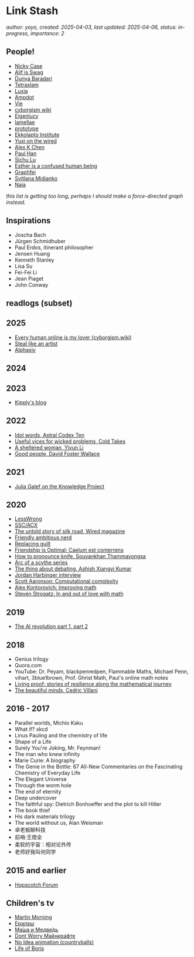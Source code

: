 # Link Stash

*author: yoyo, created: 2025-04-03, last updated: 2025-04-06, status: in-progress, importance: 2*

## People!
- [Nicky Case](https://ncase.me)
- [Alif is Swag](https://www.alifjakir.com/)
- [Dunya Baradari](https://dunya-baradari.com/)
- [Tetraslam](https://www.tetraslam.world/)
- [Luxia](https://x.com/slLuxia)
- [Ampdot](https://x.com/amplifiedamp)
- [Vie](https://metanomicon.ink/)
- [cyborgism wiki](https://cyborgism.wiki/)
- [Eigenlucy](https://eigenlucy.github.io/)
- [lamellae](https://alicefern.straw.page/)
- [prototype](https://www.prototypesf.org/)
- [Ekkolapto Institute](https://ekkolapto.substack.com/)
- [Yuxi on the wired](https://yuxi-liu-wired.github.io/)
- [Alex K Chen](https://www.quora.com/profile/Alex-K-Chen)
- [Paul Han](https://pauljunsukhan.com/)
- [Sichu Lu](https://x.com/lu_sichu)
- [Esther is a confused human being](https://learnlearnlearn.substack.com/)
- [Graphfei](https://graphfei.substack.com/)
- [Svitlana Midianko](https://svitlanaing.substack.com/)
- [Naia](https://www.instagram.com/a_naia_/)

*this list is getting too long, perhaps I should make a force-directed graph instead.*


## Inspirations
- Joscha Bach
- Jürgen Schmidhuber
- Paul Erdos, itinerant philosopher
- Jensen Huang
- Kenneth Stanley
- Lisa Su
- Fei-Fei Li
- Jean Piaget
- John Conway

## readlogs (subset)
## 2025
- [Every human online is my lover (cyborgism.wiki)](https://cyborgism.wiki/hypha/every_human_online_is_my_lover)
- [Steal like an artist](https://laithaljunaidy.com/books/assets/files/Steal-LikeanArtist.pdf)
- [Alphaxiv](https://www.alphaxiv.org/explore)

## 2024

## 2023
- [Kipply's blog](https://kipp.ly/)

## 2022
- [Idol words, Astral Codex Ten](https://www.astralcodexten.com/p/idol-words)
- [Useful vices for wicked problems, Cold Takes](https://www.cold-takes.com/useful-vices-for-wicked-problems/)
- [A sheltered woman, Yiyun Li](https://www.newyorker.com/magazine/2014/03/10/a-sheltered-woman)
- [Good people, David Foster Wallace](https://www.newyorker.com/magazine/2007/02/05/good-people)

## 2021
- [Julia Galef on the Knowledge Project](https://fs.blog/knowledge-project-podcast/julia-galef/)

## 2020
- [LessWrong](https://www.lesswrong.com/)
- [SSC/ACX](https://www.astralcodexten.com/)
- [The untold story of silk road, Wired magazine](https://www.wired.com/2015/04/silk-road-1/)
- [Friendly ambitious nerd](https://visakanv.com/)
- [Replacing guilt](https://www.replacingguilt.com/)
- [Friendship is Optimal: Caelum est conterrens](https://www.fimfiction.net/story/69770/friendship-is-optimal-caelum-est-conterrens)
- [How to pronounce knife, Souvankhan Thammavongsa](https://www.howtopronounce.com/)
- [Arc of a scythe series](https://www.goodreads.com/series/188984-arc-of-a-scythe)
- [The thing about debating, Ashish Xiangyi Kumar](https://theredstarts.wordpress.com/2015/07/02/the-thing-about-debating/)
- [Jordan Harbinger interview](https://darknetdiaries.com/transcript/56/)
- [Scott Aaronson: Computational complexity](https://open.spotify.com/episode/6HKncnjLGJhIupsvh2DqtR?si=78af9352f2284c02)
- [Alex Kontorovich: Improving math](https://open.spotify.com/episode/1Y6OUdMO6oKNbOBpIqULQZ?si=2abf9252b03f4a8d)
- [Steven Strogatz: In and out of love with math](https://open.spotify.com/episode/02ehybSYC1OJc4PMkKGbAh?si=fb5cf085d8f844ea)

## 2019
- [The AI revolution part 1,](https://waitbutwhy.com/2015/01/artificial-intelligence-revolution-1.html)[ part 2](https://waitbutwhy.com/2015/01/artificial-intelligence-revolution-2.html)



## 2018
- Genius trilogy
- Quora.com
- YouTube: Dr. Peyam, blackpenredpen, Flammable Maths, Michael Penn, vihart, 3blue1brown, Prof. Ghrist Math, Paul's online math notes
- [Living proof: stories of resilience along the mathematical journey](https://maa.org/wp-content/uploads/2024/06/LivingProof_WEB.pdf)
- [The beautiful minds, Cedric Villani](https://youtu.be/h4jVZatICAo?si=CbGezvOEBT2wplQr)


## 2016 - 2017
- Parallel worlds, Michio Kaku
- What if? xkcd
- Linus Pauling and the chemistry of life
- Shape of a Life
- Surely You're Joking, Mr. Feynman!
- The man who knew infinity
- Marie Curie: A biography
- The Genie in the Bottle: 67 All-New Commentaries on the Fascinating Chemistry of Everyday Life
- The Elegant Universe
- Through the worm hole
- The end of eternity
- Deep undercover
- The faithful spy: Dietrich Bonhoeffer and the plot to kill Hitler
- The book thief
- His dark materials trilogy
- The world without us, Alan Weisman
- 卓老板聊科技
- 前哨·王煜全
- 柔软的宇宙：相对论外传
- 老师好我叫何同学

## 2015 and earlier
- [Hopscotch Forum](https://forum.gethopscotch.com/)

## Children's tv
- [Martin Morning](https://www.wikiwand.com/en/articles/Martin_Morning)
- [Ералаш](https://www.youtube.com/channel/UC0u6gAESA0XmSJQaAyDTTVg)
- [Ма́ша и Медве́дь](https://www.wikiwand.com/en/articles/Masha_and_the_Bear)
- [Dont Worry Майнкрафте](https://www.youtube.com/channel/UCuhBEi05n6nFd1F2t2T7ncg)
- [No Idea animation (countryballs)](https://youtu.be/79R6iZ-R6dM?si=mF5O2qOTU-YFVb2q)
- [Life of Boris](https://www.youtube.com/lifeofboris)